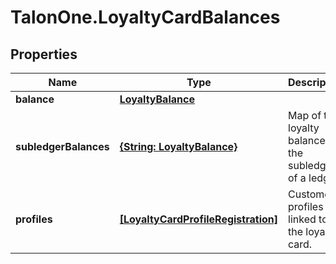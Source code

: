 # TalonOne.LoyaltyCardBalances

## Properties

Name | Type | Description | Notes
------------ | ------------- | ------------- | -------------
**balance** | [**LoyaltyBalance**](LoyaltyBalance.md) |  | [optional] 
**subledgerBalances** | [**{String: LoyaltyBalance}**](LoyaltyBalance.md) | Map of the loyalty balances of the subledgers of a ledger. | [optional] 
**profiles** | [**[LoyaltyCardProfileRegistration]**](LoyaltyCardProfileRegistration.md) | Customer profiles linked to the loyalty card. | [optional] 


